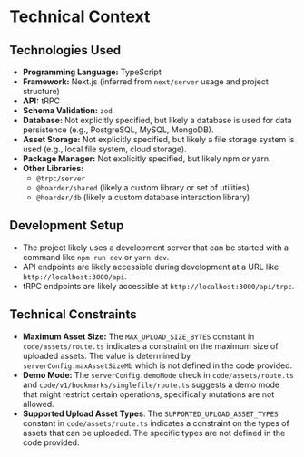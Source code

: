 # Technical Context

## Technologies Used

-   **Programming Language:** TypeScript
-   **Framework:** Next.js (inferred from `next/server` usage and project structure)
-   **API:** tRPC
-   **Schema Validation:** `zod`
-   **Database:** Not explicitly specified, but likely a database is used for data persistence (e.g., PostgreSQL, MySQL, MongoDB).
-   **Asset Storage:** Not explicitly specified, but likely a file storage system is used (e.g., local file system, cloud storage).
-   **Package Manager:** Not explicitly specified, but likely npm or yarn.
-   **Other Libraries:**
    -   `@trpc/server`
    -   `@hoarder/shared` (likely a custom library or set of utilities)
    -   `@hoarder/db` (likely a custom database interaction library)

## Development Setup

-   The project likely uses a development server that can be started with a command like `npm run dev` or `yarn dev`.
-   API endpoints are likely accessible during development at a URL like `http://localhost:3000/api`.
-   tRPC endpoints are likely accessible at `http://localhost:3000/api/trpc`.

## Technical Constraints

-   **Maximum Asset Size:** The `MAX_UPLOAD_SIZE_BYTES` constant in `code/assets/route.ts` indicates a constraint on the maximum size of uploaded assets. The value is determined by `serverConfig.maxAssetSizeMb` which is not defined in the code provided.
-   **Demo Mode:** The `serverConfig.demoMode` check in `code/assets/route.ts` and `code/v1/bookmarks/singlefile/route.ts` suggests a demo mode that might restrict certain operations, specifically mutations are not allowed.
-   **Supported Upload Asset Types**: The `SUPPORTED_UPLOAD_ASSET_TYPES` constant in `code/assets/route.ts` indicates a constraint on the types of assets that can be uploaded. The specific types are not defined in the code provided.